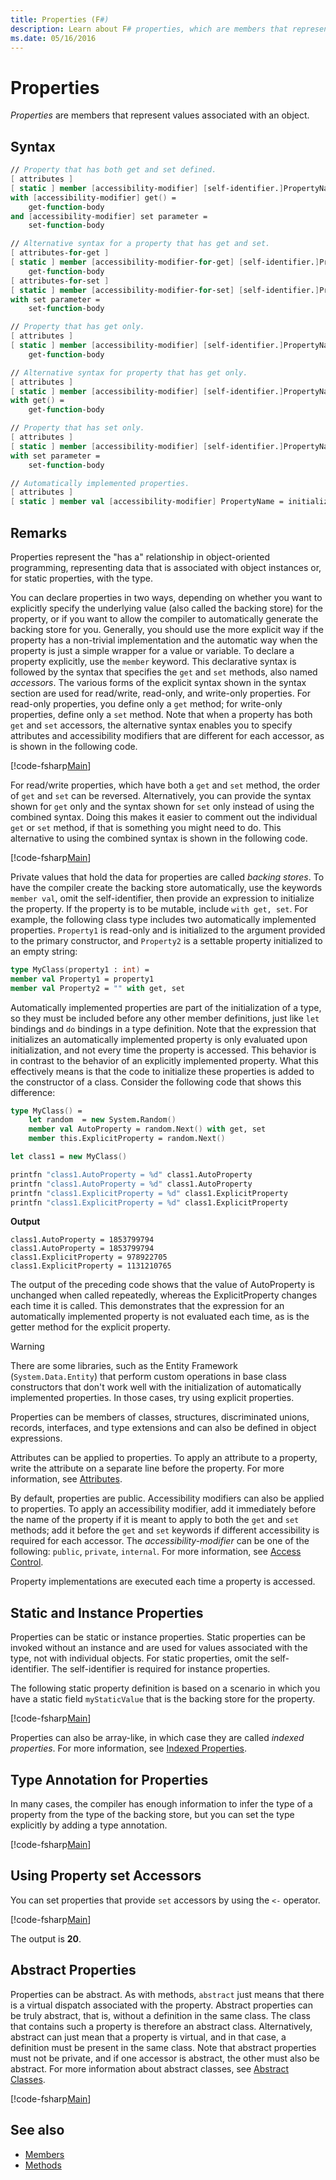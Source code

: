 ```yaml
---
title: Properties (F#)
description: Learn about F# properties, which are members that represent values associated with an object.
ms.date: 05/16/2016
---
```

# Properties

*Properties* are members that represent values associated with an object.

## Syntax

```fsharp
// Property that has both get and set defined.
[ attributes ]
[ static ] member [accessibility-modifier] [self-identifier.]PropertyName
with [accessibility-modifier] get() =
    get-function-body
and [accessibility-modifier] set parameter =
    set-function-body

// Alternative syntax for a property that has get and set.
[ attributes-for-get ]
[ static ] member [accessibility-modifier-for-get] [self-identifier.]PropertyName =
    get-function-body
[ attributes-for-set ]
[ static ] member [accessibility-modifier-for-set] [self-identifier.]PropertyName
with set parameter =
    set-function-body

// Property that has get only.
[ attributes ]
[ static ] member [accessibility-modifier] [self-identifier.]PropertyName =
    get-function-body

// Alternative syntax for property that has get only.
[ attributes ]
[ static ] member [accessibility-modifier] [self-identifier.]PropertyName
with get() =
    get-function-body

// Property that has set only.
[ attributes ]
[ static ] member [accessibility-modifier] [self-identifier.]PropertyName
with set parameter =
    set-function-body

// Automatically implemented properties.
[ attributes ]
[ static ] member val [accessibility-modifier] PropertyName = initialization-expression [ with get, set ]
```

## Remarks

Properties represent the "has a" relationship in object-oriented programming, representing data that is associated with object instances or, for static properties, with the type.

You can declare properties in two ways, depending on whether you want to explicitly specify the underlying value (also called the backing store) for the property, or if you want to allow the compiler to automatically generate the backing store for you. Generally, you should use the more explicit way if the property has a non-trivial implementation and the automatic way when the property is just a simple wrapper for a value or variable. To declare a property explicitly, use the `member` keyword. This declarative syntax is followed by the syntax that specifies the `get` and `set` methods, also named *accessors*. The various forms of the explicit syntax shown in the syntax section are used for read/write, read-only, and write-only properties. For read-only properties, you define only a `get` method; for write-only properties, define only a `set` method. Note that when a property has both `get` and `set` accessors, the alternative syntax enables you to specify attributes and accessibility modifiers that are different for each accessor, as is shown in the following code.

[!code-fsharp[Main](../../../../samples/snippets/fsharp/lang-ref-1/snippet3201.fs)]

For read/write properties, which have both a `get` and `set` method, the order of `get` and `set` can be reversed. Alternatively, you can provide the syntax shown for `get` only and the syntax shown for `set` only instead of using the combined syntax. Doing this makes it easier to comment out the individual `get` or `set` method, if that is something you might need to do. This alternative to using the combined syntax is shown in the following code.

[!code-fsharp[Main](../../../../samples/snippets/fsharp/lang-ref-1/snippet3203.fs)]

Private values that hold the data for properties are called *backing stores*. To have the compiler create the backing store automatically, use the keywords `member val`, omit the self-identifier, then provide an expression to initialize the property. If the property is to be mutable, include `with get, set`. For example, the following class type includes two automatically implemented properties. `Property1` is read-only and is initialized to the argument provided to the primary constructor, and `Property2` is a settable property initialized to an empty string:

```fsharp
type MyClass(property1 : int) =
member val Property1 = property1
member val Property2 = "" with get, set
```

Automatically implemented properties are part of the initialization of a type, so they must be included before any other member definitions, just like `let` bindings and `do` bindings in a type definition. Note that the expression that initializes an automatically implemented property is only evaluated upon initialization, and not every time the property is accessed. This behavior is in contrast to the behavior of an explicitly implemented property. What this effectively means is that the code to initialize these properties is added to the constructor of a class. Consider the following code that shows this difference:

```fsharp
type MyClass() =
    let random  = new System.Random()
    member val AutoProperty = random.Next() with get, set
    member this.ExplicitProperty = random.Next()

let class1 = new MyClass()

printfn "class1.AutoProperty = %d" class1.AutoProperty
printfn "class1.AutoProperty = %d" class1.AutoProperty
printfn "class1.ExplicitProperty = %d" class1.ExplicitProperty
printfn "class1.ExplicitProperty = %d" class1.ExplicitProperty
```

**Output**

```
class1.AutoProperty = 1853799794
class1.AutoProperty = 1853799794
class1.ExplicitProperty = 978922705
class1.ExplicitProperty = 1131210765
```

The output of the preceding code shows that the value of AutoProperty is unchanged when called repeatedly, whereas the ExplicitProperty changes each time it is called. This demonstrates that the expression for an automatically implemented property is not evaluated each time, as is the getter method for the explicit property.

>[!WARNING]
There are some libraries, such as the Entity Framework (`System.Data.Entity`) that perform custom operations in base class constructors that don't work well with the initialization of automatically implemented properties. In those cases, try using explicit properties.

Properties can be members of classes, structures, discriminated unions, records, interfaces, and type extensions and can also be defined in object expressions.

Attributes can be applied to properties. To apply an attribute to a property, write the attribute on a separate line before the property. For more information, see [Attributes](../attributes.md).

By default, properties are public. Accessibility modifiers can also be applied to properties. To apply an accessibility modifier, add it immediately before the name of the property if it is meant to apply to both the `get` and `set` methods; add it before the `get` and `set` keywords if different accessibility is required for each accessor. The *accessibility-modifier* can be one of the following: `public`, `private`, `internal`. For more information, see [Access Control](../access-control.md).

Property implementations are executed each time a property is accessed.

## Static and Instance Properties

Properties can be static or instance properties. Static properties can be invoked without an instance and are used for values associated with the type, not with individual objects. For static properties, omit the self-identifier. The self-identifier is required for instance properties.

The following static property definition is based on a scenario in which you have a static field `myStaticValue` that is the backing store for the property.

[!code-fsharp[Main](../../../../samples/snippets/fsharp/lang-ref-1/snippet3204.fs)]

Properties can also be array-like, in which case they are called *indexed properties*. For more information, see [Indexed Properties](indexed-properties.md).

## Type Annotation for Properties

In many cases, the compiler has enough information to infer the type of a property from the type of the backing store, but you can set the type explicitly by adding a type annotation.

[!code-fsharp[Main](../../../../samples/snippets/fsharp/lang-ref-1/snippet3205.fs)]

## Using Property set Accessors

You can set properties that provide `set` accessors by using the `<-` operator.

[!code-fsharp[Main](../../../../samples/snippets/fsharp/lang-ref-1/snippet3206.fs)]

The output is **20**.

## Abstract Properties

Properties can be abstract. As with methods, `abstract` just means that there is a virtual dispatch associated with the property. Abstract properties can be truly abstract, that is, without a definition in the same class. The class that contains such a property is therefore an abstract class. Alternatively, abstract can just mean that a property is virtual, and in that case, a definition must be present in the same class. Note that abstract properties must not be private, and if one accessor is abstract, the other must also be abstract. For more information about abstract classes, see [Abstract Classes](../abstract-classes.md).

[!code-fsharp[Main](../../../../samples/snippets/fsharp/lang-ref-1/snippet3207.fs)]

## See also

- [Members](index.md)
- [Methods](methods.md)
